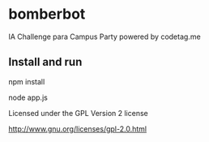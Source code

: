 bomberbot
=========

IA Challenge para Campus Party powered by codetag.me



Install and run
----------------

npm install

node app.js

Licensed under the GPL Version 2 license

http://www.gnu.org/licenses/gpl-2.0.html

